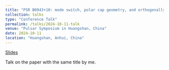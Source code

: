 ```yaml
---
title: "PSR B0943+10: mode switch, polar cap geometry, and orthogonally polarized radiation"
collection: talks
type: "Conference Talk"
permalink: /talks/2024-10-11-talk
venue: "Pulsar Symposium in Huangshan, China"
date: 2024-10-11
location: "Huangshan, Anhui, China"
---
```


[Slides](/talks/B0943+10_202410_Shunshun_V2.pdf)

Talk on the paper with the same title by me.
